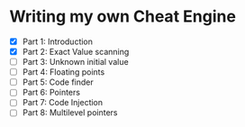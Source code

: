 # Writing my own Cheat Engine

- [x] Part 1: Introduction
- [x] Part 2: Exact Value scanning
- [ ] Part 3: Unknown initial value
- [ ] Part 4: Floating points
- [ ] Part 5: Code finder
- [ ] Part 6: Pointers
- [ ] Part 7: Code Injection
- [ ] Part 8: Multilevel pointers
